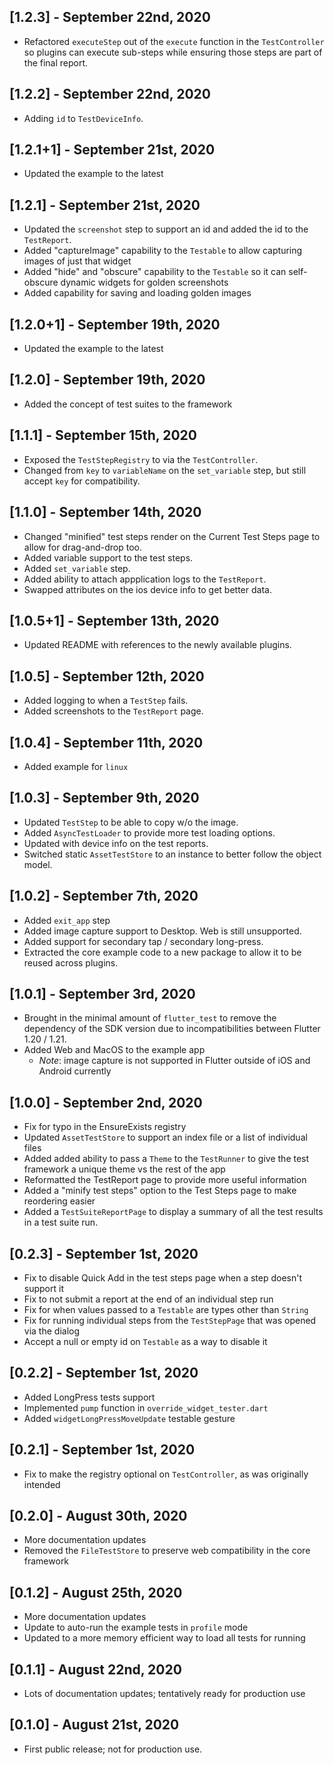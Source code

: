 ## [1.2.3] - September 22nd, 2020

* Refactored `executeStep` out of the `execute` function in the `TestController` so plugins can execute sub-steps while ensuring those steps are part of the final report.


## [1.2.2] - September 22nd, 2020

* Adding `id` to `TestDeviceInfo`.


## [1.2.1+1] - September 21st, 2020

* Updated the example to the latest


## [1.2.1] - September 21st, 2020

* Updated the `screenshot` step to support an id and added the id to the `TestReport`.
* Added "captureImage" capability to the `Testable` to allow capturing images of just that widget
* Added "hide" and "obscure" capability to the `Testable` so it can self-obscure dynamic widgets for golden screenshots
* Added capability for saving and loading golden images


## [1.2.0+1] - September 19th, 2020

* Updated the example to the latest


## [1.2.0] - September 19th, 2020

* Added the concept of test suites to the framework


## [1.1.1] - September 15th, 2020

* Exposed the `TestStepRegistry` to via the `TestController`.
* Changed from `key` to `variableName` on the `set_variable` step, but still accept `key` for compatibility.


## [1.1.0] - September 14th, 2020

* Changed "minified" test steps render on the Current Test Steps page to allow for drag-and-drop too.
* Added variable support to the test steps.
* Added `set_variable` step.
* Added ability to attach appplication logs to the `TestReport`.
* Swapped attributes on the ios device info to get better data.


## [1.0.5+1] - September 13th, 2020

* Updated README with references to the newly available plugins.


## [1.0.5] - September 12th, 2020

* Added logging to when a `TestStep` fails.
* Added screenshots to the `TestReport` page.


## [1.0.4] - September 11th, 2020

* Added example for `linux`


## [1.0.3] - September 9th, 2020

* Updated `TestStep` to be able to copy w/o the image.
* Added `AsyncTestLoader` to provide more test loading options.
* Updated with device info on the test reports.
* Switched static `AssetTestStore` to an instance to better follow the object model.


## [1.0.2] - September 7th, 2020

* Added `exit_app` step
* Added image capture support to Desktop.  Web is still unsupported.
* Added support for secondary tap / secondary long-press.
* Extracted the core example code to a new package to allow it to be reused across plugins.


## [1.0.1] - September 3rd, 2020

* Brought in the minimal amount of `flutter_test` to remove the dependency of the SDK version due to incompatibilities between Flutter 1.20 / 1.21.
* Added Web and MacOS to the example app
  * _Note_: image capture is not supported in Flutter outside of iOS and Android currently


## [1.0.0] - September 2nd, 2020

* Fix for typo in the EnsureExists registry
* Updated `AssetTestStore` to support an index file or a list of individual files
* Added added ability to pass a `Theme` to the `TestRunner` to give the test framework a unique theme vs the rest of the app
* Reformatted the TestReport page to provide more useful information
* Added a "minify test steps" option to the Test Steps page to make reordering easier
* Added a `TestSuiteReportPage` to display a summary of all the test results in a test suite run.


## [0.2.3] - September 1st, 2020

* Fix to disable Quick Add in the test steps page when a step doesn't support it
* Fix to not submit a report at the end of an individual step run
* Fix for when values passed to a `Testable` are types other than `String`
* Fix for running individual steps from the `TestStepPage` that was opened via the dialog
* Accept a null or empty id on `Testable` as a way to disable it


## [0.2.2] - September 1st, 2020

* Added LongPress tests support
* Implemented `pump` function in `override_widget_tester.dart`
* Added `widgetLongPressMoveUpdate` testable gesture


## [0.2.1] - September 1st, 2020

* Fix to make the registry optional on `TestController`, as was originally intended


## [0.2.0] - August 30th, 2020

* More documentation updates
* Removed the `FileTestStore` to preserve web compatibility in the core framework


## [0.1.2] - August 25th, 2020

* More documentation updates
* Update to auto-run the example tests in `profile` mode
* Updated to a more memory efficient way to load all tests for running


## [0.1.1] - August 22nd, 2020

* Lots of documentation updates; tentatively ready for production use


## [0.1.0] - August 21st, 2020

* First public release; not for production use.
